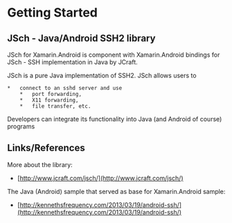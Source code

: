 # Getting Started

## JSch - Java/Android SSH2 library

JSch for Xamarin.Android is component with Xamarin.Android bindings for JSch - SSH 
implementation in Java by JCraft.

JSch is a pure Java implementation of SSH2.
JSch allows users to 

	*	connect to an sshd server and use 
		*	port forwarding, 
		*	X11 forwarding, 
		*	file transfer, etc.

Developers can integrate its functionality into Java (and Android of course) programs


## Links/References


More about the library:

*	[http://www.jcraft.com/jsch/](http://www.jcraft.com/jsch/)

The Java (Android) sample that served as base for Xamarin.Android sample:

*	[http://kennethsfrequency.com/2013/03/19/android-ssh/](http://kennethsfrequency.com/2013/03/19/android-ssh/)




